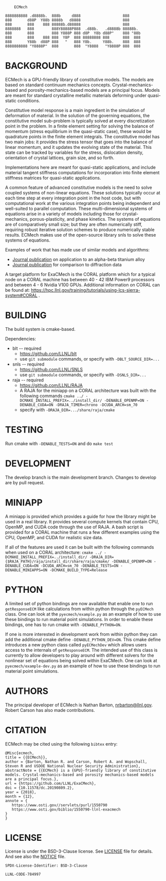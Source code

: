 		ECMech

	8888888888 .d8888b.  888b     d888                   888
	888       d88P  Y88b 8888b   d8888                   888
	888       888    888 88888b.d88888                   888
	8888888   888        888Y88888P888  .d88b.   .d8888b 88888b.
	888       888        888 Y888P 888 d8P  Y8b d88P"    888 "88b 
	888       888    888 888  Y8P  888 88888888 888      888  888 
	888       Y88b  d88P 888   "   888 Y8b.     Y88b.    888  888 
	8888888888 "Y8888P"  888       888  "Y8888   "Y8888P 888  888 
                                                              
BACKGROUND
======

ECMech is a GPU-friendly library of constitutive models. The models are based on standard continuum mechanics concepts. Crystal-mechanics-based and porosity-mechanics-based models are a principal focus. Models are meant for standard crystalline metallic materials deforming under quasi-static conditions. 

Constitutive model response is a main ingredient in the simulation of deformation of material. In the solution of the governing equations, the constitutive model sub-problem is typically solved at every discretization point in the problem. In a finite element setting for solving the balance of momentum (stress equilibrium in the quasi-static case), these would be quadrature points in the finite element integrals. The constitutive model has two main jobs: it provides the stress tensor that goes into the balance of linear momentum, and it updates the evolving state of the material. This state can be tracked by variables for the stress, dislocation density, orientation of crystal lattices, grain size, and so forth.

Implementations here are meant for quasi-static applications, and include material tangent stiffness computations for incorporation into finite element stiffness matrices for quasi-static applications.

A common feature of advanced constitutive models is the need to solve coupled systems of non-linear equations. These solutions typically occur at each time step at every integration point in the host code, but with computational work at the various integration points being independent and well-suited to parallel computation. These multi-dimensional systems of equations arise in a variety of models including those for crystal-mechanics, porous-plasticity, and phase kinetics. The systems of equations are of comparatively small size; but they are often numerically stiff, requiring robust iterative solution schemes to produce numerically stable results. ECMech makes use of the open-source library snls to solve these systems of equations.

Examples of work that has made use of similar models and algorithms:
  * [Journal publication](https://dx.doi.org/10.1088/1361-651X/aa841c) on application to an alpha-beta titanium alloy
  * [Journal publication](https://dx.doi.org/10.1016/j.actamat.2017.02.042) for comparison to diffraction data

A target platform for ExaCMech is the CORAL platform which for a typical node on a CORAL machine has between 40 - 42 IBM Power9 processors and between 4 - 6 Nvidia V100 GPUs. Additional information on CORAL can be found at: https://hpc.llnl.gov/training/tutorials/using-lcs-sierra-system#CORAL .

BUILDING
======

The build system is cmake-based.

Dependencies:
* blt -- required
  - https://github.com/LLNL/blt
  - use `git submodule` commands, or specify with `-DBLT_SOURCE_DIR=...`
* snls -- required 
  - https://github.com/LLNL/SNLS
  - use `git submodule` commands, or specify with `-DSNLS_DIR=...`
* raja -- required
  - https://github.com/LLNL/RAJA
  - A RAJA for the miniapp on a CORAL architecture was built with the following commands `cmake ../ -DCMAKE_INSTALL_PREFIX=../install_dir/ -DENABLE_OPENMP=ON -DENABLE_CUDA=ON -DRAJA_TIMER=chrono -DCUDA_ARCH=sm_70`
  - specify with `-DRAJA_DIR=.../share/raja/cmake`

TESTING
======

Run cmake with `-DENABLE_TESTS=ON` and do `make test`

DEVELOPMENT
======

The develop branch is the main development branch. Changes to develop are by pull request.

MINIAPP
======

A miniapp is provided which provides a guide for how the library might be used in a real library. It provides several compute kernels that contain CPU, OpenMP, and CUDA code through the use of RAJA. A bash script is provided for a CORAL machine that runs a few different examples using the CPU, OpenMP, and CUDA for realistic size data.

If all of the features are used it can be built with the following commands when used on a CORAL architecture: `cmake ../ -DCMAKE_INSTALL_PREFIX=../install_dir/ -DRAJA_DIR={$RAJA_PATH}/raja/install_dir/share/raja/cmake/ -DENABLE_OPENMP=ON -DENABLE_CUDA=ON -DCUDA_ARCH=sm_70 -DENABLE_TESTS=ON -DENABLE_MINIAPPS=ON -DCMAKE_BUILD_TYPE=Release`

PYTHON
======

A limited set of python bindings are now available that enable one to run `getResponseECM` like calculations from within python through the `pyECMech` class. One can look at the `pyecmech/example.py` as an example of how to use these bindings to run material point simulations. In order to enable these bindings, one has to run cmake with `-DENABLE_PYTHON=ON`. 

If one is more interested in development work from within python they can add the additional cmake define `-DENABLE_PYTHON_DEV=ON`. This cmake define introduces a new python class called `pyECMechDev` which allows users access to the internals of `getResponseECM`. The intended use of this class is currently to allow developers to play around with different solvers for the nonlinear set of equations being solved within ExaCMech. One can look at `pyecmech/example-dev.py` as an example of how to use these bindings to run material point simulations.

AUTHORS
======

The principal developer of ECMech is Nathan Barton, nrbarton@llnl.gov. Robert Carson has also made contributions. 

CITATION
======

ECMech may be cited using the following `bibtex` entry:
```
@Misc{ecmech,
title = {{ECMech}},
author = {Barton, Nathan R. and Carson, Robert A. and Wopschall, Steven R and USDOE National Nuclear Security Administration},
abstractNote = {{ECMech} is a {GPU}-friendly library of constitutive models. Crystal-mechanics-based and porosity mechanics-based models are a principal focus.},
url = {https://github.com/LLNL/ExaCMech},
doi = {10.11578/dc.20190809.2},
year = {2018},
month = {12},
annote = {
   https://www.osti.gov//servlets/purl/1550790
   https://www.osti.gov/biblio/1550790-llnl-exacmech
}
}
```

LICENSE
======

License is under the BSD-3-Clause license. See [LICENSE](LICENSE) file for details. And see also the [NOTICE](NOTICE) file. 

`SPDX-License-Identifier: BSD-3-Clause`

``LLNL-CODE-784997``
